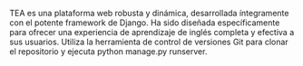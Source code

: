 TEA es una plataforma web robusta y dinámica, desarrollada íntegramente con el potente framework de Django. Ha sido diseñada específicamente para ofrecer una experiencia de aprendizaje de inglés completa y efectiva a sus usuarios.
Utiliza la herramienta de control de versiones Git para clonar el repositorio y ejecuta python manage.py runserver.

